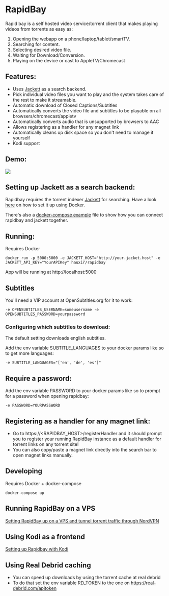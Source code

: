 # RapidBay

Rapid bay is a self hosted video service/torrent client that makes playing videos from torrents as easy as:

1. Opening the webapp on a phone/laptop/tablet/smartTV.
2. Searching for content.
3. Selecting desired video file.
4. Waiting for Download/Conversion.
5. Playing on the device or cast to AppleTV/Chromecast

## Features:

-   Uses [Jackett](https://github.com/Jackett/Jackett) as a search backend.
-   Pick individual video files you want to play and the system takes care of the rest to make it streamable.
-   Automatic download of Closed Captions/Subtitles
-   Automatically converts the video file and subtitles to be playable on all browsers/chromecast/appletv
-   Automatically converts audio that is unsupported by browsers to AAC
-   Allows registering as a handler for any magnet link
-   Automatically cleans up disk space so you don't need to manage it yourself
-   Kodi support

## Demo:

![](https://user-images.githubusercontent.com/2439255/48429861-44b60b00-e76e-11e8-8bdb-042f125357ce.gif)

## Setting up Jackett as a search backend:

Rapidbay requires the torrent indexer [Jackett](https://github.com/Jackett/Jackett) for searching.
Have a look [here](https://github.com/Jackett/Jackett#installation-using-docker) on how to set it up using Docker.

There's also a [docker-compose example](https://github.com/hauxir/rapidbay/blob/master/docker-compose.example.with.jackett.yml) file to show how you can connect rapidbay and jackett together.

## Running:

Requires Docker

```
docker run -p 5000:5000 -e JACKETT_HOST="http://your.jacket.host" -e JACKETT_API_KEY="YourAPIKey" hauxir/rapidbay
```

App will be running at http://localhost:5000

## Subtitles

You'll need a VIP account at OpenSubtitles.org for it to work:
```
-e OPENSUBTITLES_USERNAME=someusername -e OPENSUBTITLES_PASSWORD=yourpassword
```
### Configuring which subtitles to download:

The default setting downloads english subtitles.

Add the env variable SUBTITLE_LANGUAGES to your docker params like so to get more languages:

```
-e SUBTITLE_LANGUAGES="['en', 'de', 'es']"
```

## Require a password:

Add the env variable PASSWORD to your docker params like so to prompt for a password when opening rapidbay:

```
-e PASSWORD=YOURPASSWORD
```

## Registering as a handler for any magnet link:

-   Go to https://\<RAPIDBAY_HOST\>/registerHandler and it should prompt you to register your running RapidBay instance as a default handler for torrent links on any torrent site!
-   You can also copy/paste a magnet link directly into the search bar to open magnet links manually.

## Developing

Requires Docker + docker-compose

```
docker-compose up
```

## Running RapidBay on a VPS

[Setting RapidBay up on a VPS and tunnel torrent traffic through NordVPN](https://github.com/hauxir/rapidbay/wiki/Setting-RapidBay-up-on-a-VPS-and-tunnel-torrent-traffic-through-NordVPN)

## Using Kodi as a frontend

[Setting up Rapidbay with Kodi](https://github.com/hauxir/rapidbay/wiki/Setting-up-Rapidbay-with-Kodi)

## Using Real Debrid caching

-   You can speed up downloads by using the torrent cache at real debrid
-   To do that set the env variable RD_TOKEN to the one on https://real-debrid.com/apitoken
